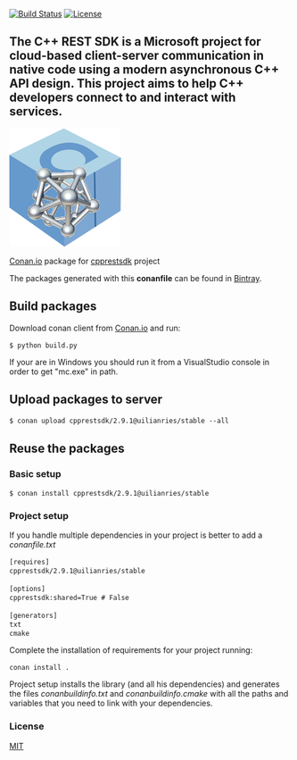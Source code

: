 [![Build Status](https://travis-ci.org/uilianries/conan-cpprestsdk.svg?branch=release/2.9.1)](https://travis-ci.org/uilianries/conan-cpprestsdk)  [![License](http://img.shields.io/:license-mit-blue.svg)](http://doge.mit-license.org)

## The C++ REST SDK is a Microsoft project for cloud-based client-server communication in native code using a modern asynchronous C++ API design. This project aims to help C++ developers connect to and interact with services.

![conan-cpprestsdk](conan-cpprestsdk.png)

[Conan.io](https://conan.io) package for [cpprestsdk](https://github.com/Microsoft/cpprestsdk) project

The packages generated with this **conanfile** can be found in [Bintray](https://bintray.com/uilianries/conan/cpprestsdk%3Auilianries).

## Build packages

Download conan client from [Conan.io](https://conan.io) and run:

    $ python build.py

If your are in Windows you should run it from a VisualStudio console in order to get "mc.exe" in path.

## Upload packages to server

    $ conan upload cpprestsdk/2.9.1@uilianries/stable --all

## Reuse the packages

### Basic setup

    $ conan install cpprestsdk/2.9.1@uilianries/stable

### Project setup

If you handle multiple dependencies in your project is better to add a *conanfile.txt*

    [requires]
    cpprestsdk/2.9.1@uilianries/stable

    [options]
    cpprestsdk:shared=True # False

    [generators]
    txt
    cmake

Complete the installation of requirements for your project running:</small></span>

    conan install .

Project setup installs the library (and all his dependencies) and generates the files *conanbuildinfo.txt* and *conanbuildinfo.cmake* with all the paths and variables that you need to link with your dependencies.

### License
[MIT](LICENSE)
